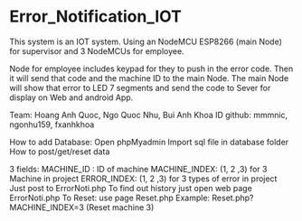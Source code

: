 # Error_Notification_IOT

This system is an IOT system. Using an NodeMCU ESP8266 (main Node) for supervisor and 3 NodeMCUs for employee.

Node for employee includes keypad for they to push in the error code.
Then it will send that code and the machine ID to the main Node.
The main Node will show that error to LED 7 segments and send the code to Sever for display on Web and android App.

Team: Hoang Anh Quoc, Ngo Quoc Nhu, Bui Anh Khoa
ID github: mmmnic, ngonhu159, fxanhkhoa

How to add Database:
Open phpMyadmin
Import sql file in database folder
How to post/get/reset data

3 fields:
MACHINE_ID : ID of machine
MACHINE_INDEX: (1, 2 ,3) for 3 Machine in project
ERROR_INDEX: (1, 2 ,3) for 3 types of error in project
Just post to ErrorNoti.php
To find out history just open web page ErrorNoti.php
To Reset: use page Reset.php
Example: Reset.php?MACHINE_INDEX=3 (Reset machine 3)
